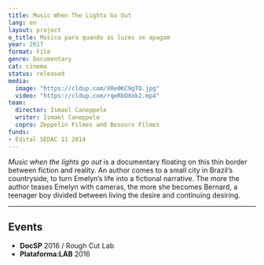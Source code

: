 ```yaml
---
title: Music When The Lights Go Out
lang: en
layout: project
o_title: Música para quando as luzes se apagam
year: 2017
format: Film
genre: Documentary
cat: cinema
status: released
media:
  image: "https://cldup.com/XRe0KC9gTO.jpg"
  video: "https://cldup.com/rqeRbOXok2.mp4"
team:
  director: Ismael Caneppele
  writer: Ismael Caneppele
  copro: Zeppelin Filmes and Besouro Filmes
funds:
- Edital SEDAC 11 2014
---
```


_Music when the lights go out_ is a documentary floating on this thin border between fiction and reality. An author comes to a small city in Brazil’s countryside, to turn Emelyn’s life into a fictional narrative. The more the author teases Emelyn with cameras, the more she becomes Bernard, a teenager boy divided between living the desire and continuing desiring.

---

## Events

* **DocSP** 2016 / Rough Cut Lab
* **Plataforma:LAB** 2016
